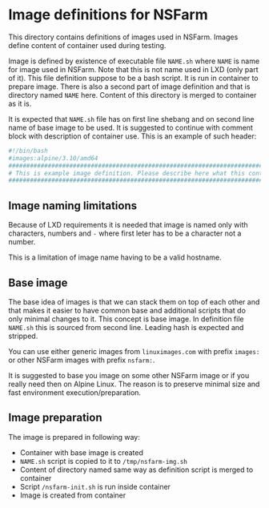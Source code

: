 Image definitions for NSFarm
============================
This directory contains definitions of images used in NSFarm. Images define
content of container used during testing.

Image is defined by existence of executable file `NAME.sh` where `NAME` is name
for image used in NSFarm. Note that this is not name used in LXD (only part of
it). This file definition suppose to be a bash script. It is run in container to
prepare image. There is also a second part of image definition and that is
directory named `NAME` here. Content of this directory is merged to container as
it is.

It is expected that `NAME.sh` file has on first line shebang and on second line
name of base image to be used. It is suggested to continue with comment block with
description of container use. This is an example of such header:
```sh
#!/bin/bash
#images:alpine/3.10/amd64
##################################################################################
# This is example image definition. Please describe here what this container does.
##################################################################################
```

Image naming limitations
------------------------
Because of LXD requirements it is needed that image is named only with characters,
numbers and `-` where first leter has to be a character not a number.

This is a limitation of image name having to be a valid hostname.

Base image
----------
The base idea of images is that we can stack them on top of each other and that
makes it easier to have common base and additional scripts that do only minimal
changes to it. This concept is base image. In definition file `NAME.sh` this is
sourced from second line. Leading hash is expected and stripped.

You can use either generic images from `linuximages.com` with prefix `images:` or
other NSFarm images with prefix `nsfarm:`.

It is suggested to base you image on some other NSFarm image or if you really need
then on Alpine Linux. The reason is to preserve minimal size and fast environment
execution/preparation.

Image preparation
-----------------
The image is prepared in following way:
* Container with base image is created
* `NAME.sh` script is copied to it to `/tmp/nsfarm-img.sh`
* Content of directory named same way as definition script is merged to container
* Script `/nsfarm-init.sh` is run inside container
* Image is created from container
